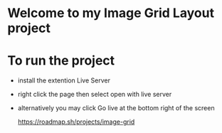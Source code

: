 # Welcome to my Image Grid Layout project

# To run the project

- install the extention Live Server
- right click the page then select open with live server
- alternatively you may click Go live at the bottom right of the screen

  https://roadmap.sh/projects/image-grid
